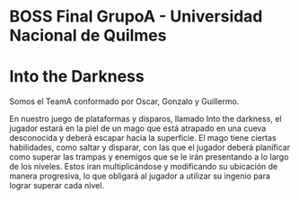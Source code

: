 # BOSS Final GrupoA - Universidad Nacional de Quilmes

# Into the Darkness

Somos el TeamA conformado por Oscar, Gonzalo y Guillermo.

En nuestro juego de plataformas y disparos, llamado Into the darkness, el jugador estará en la piel de un mago que está atrapado en una cueva desconocida y deberá escapar hacia la superficie. 
El mago tiene ciertas habilidades, como saltar y disparar, con las que el jugador deberá planificar como superar las trampas y enemigos que se le irán presentando a lo largo de los niveles. 
Estos iran multiplicándose y modificando su ubicación de manera progresiva, lo que obligará al jugador a utilizar su ingenio para lograr superar cada nivel.
